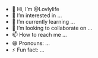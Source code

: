 - 👋 Hi, I’m @Lovlylife
- 👀 I’m interested in ...
- 🌱 I’m currently learning ...
- 💞️ I’m looking to collaborate on ...
- 📫 How to reach me ...
- 😄 Pronouns: ...
- ⚡ Fun fact: ...

<!---
Lovlylife/Lovlylife is a ✨ special ✨ repository because its `README.md` (this file) appears on your GitHub profile.
You can click the Preview link to take a look at your changes.
--->
